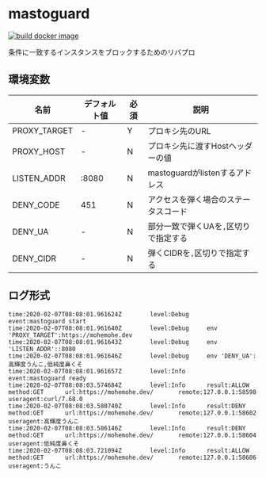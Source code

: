 # mastoguard

[![build docker image](https://github.com/mohemohe/mastoguard/actions/workflows/build.yml/badge.svg?branch=master)](https://github.com/mohemohe/mastoguard/actions/workflows/build.yml)

条件に一致するインスタンスをブロックするためのリバプロ

## 環境変数

| 名前 | デフォルト値 | 必須 | 説明 |
| - | - | - | - |
| PROXY_TARGET | \- | Y | プロキシ先のURL |
| PROXY_HOST | \- | N | プロキシ先に渡すHostヘッダーの値 |
| LISTEN_ADDR | :8080 | N | mastoguardがlistenするアドレス |
| DENY_CODE | 451 | N | アクセスを弾く場合のステータスコード |
| DENY_UA | \- | N | 部分一致で弾くUAを`,`区切りで指定する |
| DENY_CIDR | \- | N | 弾くCIDRを`,`区切りで指定する |

## ログ形式

```
time:2020-02-07T08:08:01.961624Z        level:Debug     event:mastoguard start
time:2020-02-07T08:08:01.961640Z        level:Debug     env 'PROXY_TARGET':https://mohemohe.dev
time:2020-02-07T08:08:01.961643Z        level:Debug     env 'LISTEN_ADDR'::8080
time:2020-02-07T08:08:01.961646Z        level:Debug     env 'DENY_UA':高輝度うんこ,低純度鼻くそ
time:2020-02-07T08:08:01.961657Z        level:Info      event:mastoguard ready
time:2020-02-07T08:08:03.574684Z        level:Info      result:ALLOW    method:GET      url:https://mohemohe.dev/       remote:127.0.0.1:58598  useragent:curl/7.68.0
time:2020-02-07T08:08:03.580740Z        level:Info      result:DENY     method:GET      url:https://mohemohe.dev/       remote:127.0.0.1:58602  useragent:高輝度うんこ
time:2020-02-07T08:08:03.586146Z        level:Info      result:DENY     method:GET      url:https://mohemohe.dev/       remote:127.0.0.1:58604  useragent:低純度鼻くそ
time:2020-02-07T08:08:03.721094Z        level:Info      result:ALLOW    method:GET      url:https://mohemohe.dev/       remote:127.0.0.1:58606  useragent:うんこ
```
